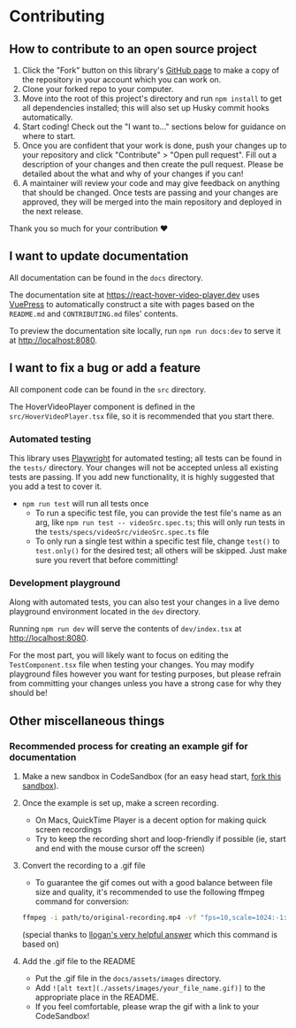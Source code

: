 # Contributing

## How to contribute to an open source project

1. Click the "Fork" button on this library's [GitHub page](https://github.com/gyanreyer/react-hover-video-player) to make a copy of the repository in your account which you can work on.
2. Clone your forked repo to your computer.
3. Move into the root of this project's directory and run `npm install` to get all dependencies installed; this will also set up Husky commit hooks automatically.
4. Start coding! Check out the "I want to..." sections below for guidance on where to start.
5. Once you are confident that your work is done, push your changes up to your repository and click "Contribute" > "Open pull request". Fill out a description of your changes and then create the pull request. Please be detailed about the what and why of your changes if you can!
6. A maintainer will review your code and may give feedback on anything that should be changed. Once tests are passing and your changes are approved, they will be merged into the main repository and deployed in the next release.

Thank you so much for your contribution ❤️

## I want to update documentation

All documentation can be found in the `docs` directory.

The documentation site at <https://react-hover-video-player.dev> uses [VuePress](https://vuepress.vuejs.org/) to automatically construct a site with pages based on the `README.md` and `CONTRIBUTING.md` files' contents.

To preview the documentation site locally, run `npm run docs:dev` to serve it at <http://localhost:8080>.

## I want to fix a bug or add a feature

All component code can be found in the `src` directory.

The HoverVideoPlayer component is defined in the `src/HoverVideoPlayer.tsx` file, so it is recommended that you start there.

### Automated testing

This library uses [Playwright](https://playwright.dev/) for automated testing; all tests can be found in the `tests/` directory. Your changes will not be accepted unless all existing tests are passing. If you add new functionality, it is highly suggested that you add a test to cover it.

- `npm run test` will run all tests once
  - To run a specific test file, you can provide the test file's name as an arg, like `npm run test -- videoSrc.spec.ts`; this will only run tests in the `tests/specs/videoSrc/videoSrc.spec.ts` file
  - To only run a single test within a specific test file, change `test()` to `test.only()` for the desired test; all others will be skipped. Just make sure you revert that before committing!

### Development playground

Along with automated tests, you can also test your changes in a live demo playground environment located in the `dev` directory.

Running `npm run dev` will serve the contents of `dev/index.tsx` at <http://localhost:8080>.

For the most part, you will likely want to focus on editing the `TestComponent.tsx` file when testing your changes.
You may modify playground files however you want for testing purposes, but please refrain from committing your changes unless you have a strong case for why they should be!

## Other miscellaneous things

### Recommended process for creating an example gif for documentation

1. Make a new sandbox in CodeSandbox (for an easy head start, [fork this sandbox](https://codesandbox.io/s/hovervideoplayer-example-6y0fn)).
2. Once the example is set up, make a screen recording.
   - On Macs, QuickTime Player is a decent option for making quick screen recordings
   - Try to keep the recording short and loop-friendly if possible (ie, start and end with the mouse cursor off the screen)
3. Convert the recording to a .gif file

   - To guarantee the gif comes out with a good balance between file size and quality, it's recommended to use the following ffmpeg command for conversion:

   ```sh
   ffmpeg -i path/to/original-recording.mp4 -vf "fps=10,scale=1024:-1:flags=lanczos,split[s0][s1];[s0]palettegen[p];[s1][p]paletteuse" output/demo.gif
   ```

   (special thanks to [llogan's very helpful answer](https://superuser.com/a/556031) which this command is based on)

4. Add the .gif file to the README
   - Put the .gif file in the `docs/assets/images` directory.
   - Add `![alt text](./assets/images/your_file_name.gif)]` to the appropriate place in the README.
   - If you feel comfortable, please wrap the gif with a link to your CodeSandbox!
